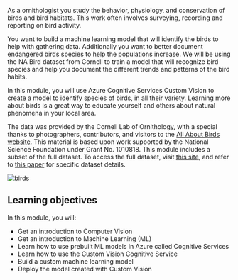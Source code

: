 As a ornithologist you study the behavior, physiology, and conservation of birds and bird habitats. This work often involves surveying, recording and reporting on bird activity.

You want to build a machine learning model that will identify the birds to help with gathering data. Additionally you want to better document endangered birds species to help the populations increase. We will be using the NA Bird dataset from Cornell to train a model that will recognize bird species and help you document the different trends and patterns of the bird habits.

In this module, you will use Azure Cognitive Services Custom Vision to create a model to identify species of birds, in all their variety. Learning more about birds is a great way to educate yourself and others about natural phenomena in your local area.

The data was provided by the Cornell Lab of Ornithology, with a special thanks to photographers, contributors, and visitors to the [All About Birds website](https://www.allaboutbirds.org/news/). This material is based upon work supported by the National Science Foundation under Grant No. 1010818. This module includes a subset of the full dataset. To access the full dataset, visit [this site](https://dl.allaboutbirds.org/nabirds), and refer to [this paper](https://www.cv-foundation.org/openaccess/content_cvpr_2015/papers/Horn_Building_a_Bird_2015_CVPR_paper.pdf) for specific dataset details.

![birds](/media/birds.png)

## Learning objectives

In this module, you will:

- Get an introduction to Computer Vision
- Get an introduction to Machine Learning (ML)
- Learn how to use prebuilt ML models in Azure called Cognitive Services
- Learn how to use the Custom Vision Cognitive Service
- Build a custom machine learning model
- Deploy the model created with Custom Vision

